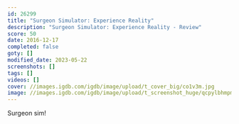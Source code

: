 ```yaml
---
id: 26299
title: "Surgeon Simulator: Experience Reality"
description: "Surgeon Simulator: Experience Reality - Review"
score: 50
date: 2016-12-17
completed: false
goty: []
modified_date: 2023-05-22
screenshots: []
tags: []
videos: []
cover: //images.igdb.com/igdb/image/upload/t_cover_big/co1v3m.jpg
image: //images.igdb.com/igdb/image/upload/t_screenshot_huge/qcpylbhmpmoxwo0h4ctl.jpg
---
```

Surgeon sim! 
